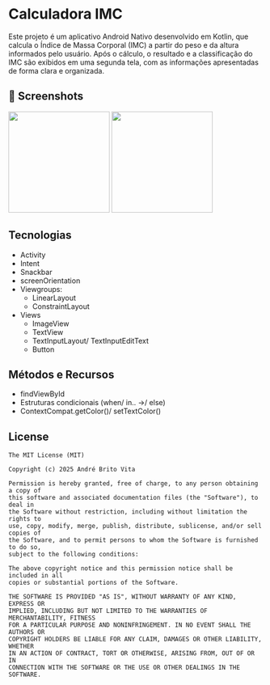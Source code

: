 # Calculadora IMC
Este projeto é um aplicativo Android Nativo desenvolvido em Kotlin, que calcula o Índice de Massa Corporal (IMC) a partir do peso e da altura informados pelo usuário. Após o cálculo, o resultado e a classificação do IMC são exibidos em uma segunda tela, com as informações apresentadas de forma clara e organizada.

## :camera_flash: Screenshots
<!-- You can add more screenshots here if you like -->
<img src="https://github.com/user-attachments/assets/402f1897-d990-4bc1-8bc6-c5aa5cb83004" width=200/> <img src="https://github.com/user-attachments/assets/50a929b1-5013-4540-ad57-5ef6fc5ea515" width=200/>

## Tecnologias
- Activity
- Intent
- Snackbar
- screenOrientation
- Viewgroups:
  - LinearLayout
  - ConstraintLayout
- Views
  - ImageView
  - TextView
  - TextInputLayout/ TextInputEditText
  - Button
 
 ## Métodos e Recursos
 - findViewById
 - Estruturas condicionais (when/ in.. ->/ else)
 - ContextCompat.getColor()/ setTextColor() 


## License
```
The MIT License (MIT)

Copyright (c) 2025 André Brito Vita

Permission is hereby granted, free of charge, to any person obtaining a copy of
this software and associated documentation files (the "Software"), to deal in
the Software without restriction, including without limitation the rights to
use, copy, modify, merge, publish, distribute, sublicense, and/or sell copies of
the Software, and to permit persons to whom the Software is furnished to do so,
subject to the following conditions:

The above copyright notice and this permission notice shall be included in all
copies or substantial portions of the Software.

THE SOFTWARE IS PROVIDED "AS IS", WITHOUT WARRANTY OF ANY KIND, EXPRESS OR
IMPLIED, INCLUDING BUT NOT LIMITED TO THE WARRANTIES OF MERCHANTABILITY, FITNESS
FOR A PARTICULAR PURPOSE AND NONINFRINGEMENT. IN NO EVENT SHALL THE AUTHORS OR
COPYRIGHT HOLDERS BE LIABLE FOR ANY CLAIM, DAMAGES OR OTHER LIABILITY, WHETHER
IN AN ACTION OF CONTRACT, TORT OR OTHERWISE, ARISING FROM, OUT OF OR IN
CONNECTION WITH THE SOFTWARE OR THE USE OR OTHER DEALINGS IN THE SOFTWARE.
```
